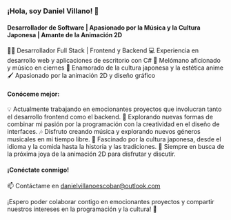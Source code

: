 ### ¡Hola, soy Daniel Villano! 👋

#### Desarrollador de Software | Apasionado por la Música y la Cultura Japonesa | Amante de la Animación 2D

👨‍💻 Desarrollador Full Stack | Frontend y Backend
💻 Experiencia en desarrollo web y aplicaciones de escritorio con C#
🎵 Melómano aficionado y músico en ciernes
🎌 Enamorado de la cultura japonesa y la estética anime
🖌️ Apasionado por la animación 2D y diseño gráfico

#### Conóceme mejor:

💡 Actualmente trabajando en emocionantes proyectos que involucran tanto el desarrollo frontend como el backend.
🎨 Explorando nuevas formas de combinar mi pasión por la programación con la creatividad en el diseño de interfaces.
🎶 Disfruto creando música y explorando nuevos géneros musicales en mi tiempo libre.
🌸 Fascinado por la cultura japonesa, desde el idioma y la comida hasta la historia y las tradiciones.
🎥 Siempre en busca de la próxima joya de la animación 2D para disfrutar y discutir.

#### ¡Conéctate conmigo!

📫 Contáctame en danielvillanoescobar@outlook.com


¡Espero poder colaborar contigo en emocionantes proyectos y compartir nuestros intereses en la programación y la cultura! 🚀

